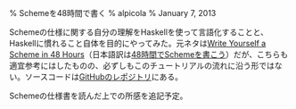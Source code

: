 % Schemeを48時間で書く
% alpicola
% January 7, 2013

Schemeの仕様に関する自分の理解をHaskellを使って言語化することと、Haskellに慣れること自体を目的にやってみた。元ネタは[Write Yourself a Scheme in 48 Hours](http://en.wikibooks.org/wiki/Write_Yourself_a_Scheme_in_48_Hours)（日本語訳は[48時間でSchemeを書こう](http://ja.wikibooks.org/wiki/48%E6%99%82%E9%96%93%E3%81%A7Scheme%E3%82%92%E6%9B%B8%E3%81%93%E3%81%86)）だが、こちらも適宜参考にはしたものの、必ずしもこのチュートリアルの流れに沿う形ではない。ソースコードは[GitHubのレポジトリ](https://github.com/alpicola/scheme-in-48-hours)にある。

Schemeの仕様書を読んだ上での所感を追記予定。
